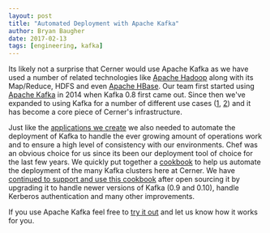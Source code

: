 ```yaml
---
layout: post
title: "Automated Deployment with Apache Kafka"
author: Bryan Baugher
date: 2017-02-13
tags: [engineering, kafka]
---
```


Its likely not a surprise that Cerner would use Apache Kafka as we have used
a number of related technologies like [Apache Hadoop](http://engineering.cerner.com/2013/02/composable-mapreduce-with-hadoop-and-crunch/)
along with its Map/Reduce, HDFS and even [Apache HBase](http://engineering.cerner.com/2013/02/near-real-time-processing-over-hadoop-and-hbase/).
Our team first started using [Apache Kafka](http://kafka.apache.org/) in 2014
when Kafka 0.8 first came out. Since then we've expanded to using Kafka for a
number of different use cases
([1](http://blog.cloudera.com/blog/2014/11/how-cerner-uses-cdh-with-apache-kafka/), [2](https://www.confluent.io/kafka-summit-2016-users-ingesting-complex-healthcare-data-with-apache-kafka))
and it has become a core piece of Cerner's infrastructure.

Just like the [applications we create](http://engineering.cerner.com/blog/deploying-web-services-with-apache-tomcat-and-chef/)
we also needed to automate the deployment of Kafka to handle the ever growing
amount of operations work and to ensure a high level of consistency with our
environments. Chef was an obvious choice for us since its been our deployment tool of
choice for the last few years. We quickly put together a
[cookbook](https://github.com/cerner/cerner_kafka) to help us automate the
deployment of the many Kafka clusters here at Cerner. We have
[continued to support and use this cookbook](https://github.com/cerner/cerner_kafka/blob/master/CHANGELOG.md)
after open sourcing it by upgrading it to handle newer versions of Kafka (0.9 and 0.10),
handle Kerberos authentication and many other improvements.

If you use Apache Kafka feel free to [try it out](https://github.com/cerner/cerner_kafka)
and let us know how it works for you.
